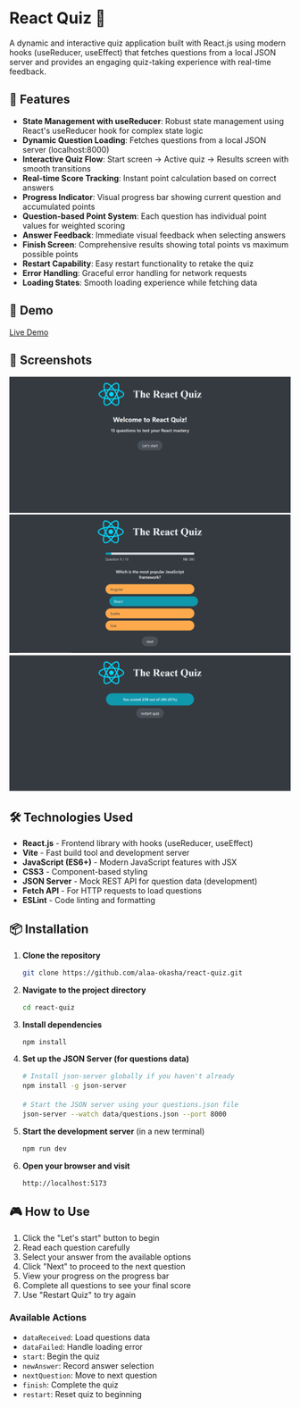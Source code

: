 # React Quiz 🧠

A dynamic and interactive quiz application built with React.js using modern hooks (useReducer, useEffect) that fetches questions from a local JSON server and provides an engaging quiz-taking experience with real-time feedback.

## 🌟 Features

- **State Management with useReducer**: Robust state management using React's useReducer hook for complex state logic
- **Dynamic Question Loading**: Fetches questions from a local JSON server (localhost:8000)
- **Interactive Quiz Flow**: Start screen → Active quiz → Results screen with smooth transitions
- **Real-time Score Tracking**: Instant point calculation based on correct answers
- **Progress Indicator**: Visual progress bar showing current question and accumulated points
- **Question-based Point System**: Each question has individual point values for weighted scoring
- **Answer Feedback**: Immediate visual feedback when selecting answers
- **Finish Screen**: Comprehensive results showing total points vs maximum possible points
- **Restart Capability**: Easy restart functionality to retake the quiz
- **Error Handling**: Graceful error handling for network requests
- **Loading States**: Smooth loading experience while fetching data

## 🚀 Demo

[Live Demo](https://alaa-okasha.github.io/react-quiz)

## 📸 Screenshots

![Quiz Interface](./public/rq01.png)
![Question Interface](./public/rq02.png)
![Results Page](./public/rq03.png)

## 🛠️ Technologies Used

- **React.js** - Frontend library with hooks (useReducer, useEffect)
- **Vite** - Fast build tool and development server
- **JavaScript (ES6+)** - Modern JavaScript features with JSX
- **CSS3** - Component-based styling
- **JSON Server** - Mock REST API for question data (development)
- **Fetch API** - For HTTP requests to load questions
- **ESLint** - Code linting and formatting

## 📦 Installation

1. **Clone the repository**

   ```bash
   git clone https://github.com/alaa-okasha/react-quiz.git
   ```

2. **Navigate to the project directory**

   ```bash
   cd react-quiz
   ```

3. **Install dependencies**

   ```bash
   npm install
   ```

4. **Set up the JSON Server (for questions data)**

   ```bash
   # Install json-server globally if you haven't already
   npm install -g json-server

   # Start the JSON server using your questions.json file
   json-server --watch data/questions.json --port 8000
   ```

5. **Start the development server** (in a new terminal)

   ```bash
   npm run dev
   ```

6. **Open your browser and visit**
   ```
   http://localhost:5173
   ```

## 🎮 How to Use

1. Click the "Let's start" button to begin
2. Read each question carefully
3. Select your answer from the available options
4. Click "Next" to proceed to the next question
5. View your progress on the progress bar
6. Complete all questions to see your final score
7. Use "Restart Quiz" to try again

### Available Actions

- `dataReceived`: Load questions data
- `dataFailed`: Handle loading error
- `start`: Begin the quiz
- `newAnswer`: Record answer selection
- `nextQuestion`: Move to next question
- `finish`: Complete the quiz
- `restart`: Reset quiz to beginning
